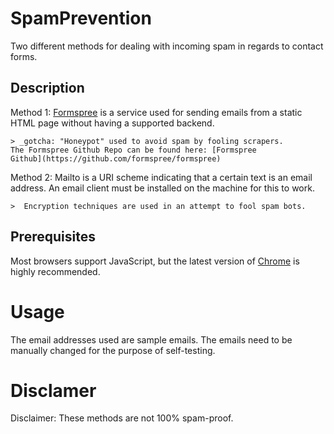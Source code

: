 # SpamPrevention
Two different methods for dealing with incoming spam in regards to contact
forms.

## Description
Method 1: [Formspree](https://formspree.io/) is a service used for sending emails from a static HTML page 
without having a supported backend.

    > _gotcha: "Honeypot" used to avoid spam by fooling scrapers.
    The Formspree Github Repo can be found here: [Formspree
    Github](https://github.com/formspree/formspree)

Method 2: Mailto is a URI scheme indicating that a certain text is an email address.
An email client must be installed on the machine for this to work.

    >  Encryption techniques are used in an attempt to fool spam bots.

## Prerequisites
Most browsers support JavaScript, but the latest version of
[Chrome](https://www.google.com/chrome/browser/desktop/index.html) is highly
recommended.

# Usage
The email addresses used are sample emails. The emails need to be manually
changed for the purpose of self-testing. 

# Disclamer
Disclaimer: These methods are not 100% spam-proof.


